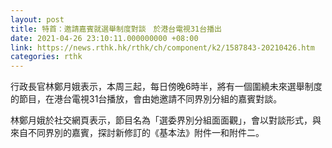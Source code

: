 ```yaml
---
layout: post
title: 特首：邀請嘉賓就選舉制度對談　於港台電視31台播出
date: 2021-04-26 23:10:11.000000000 +08:00
link: https://news.rthk.hk/rthk/ch/component/k2/1587843-20210426.htm
categories: rthk
---
```


行政長官林鄭月娥表示，本周三起，每日傍晚6時半，將有一個圍繞未來選舉制度的節目，在港台電視31台播放，會由她邀請不同界別分組的嘉賓對談。

林鄭月娥於社交網頁表示，節目名為「選委界別分組面面觀」，會以對談形式，與來自不同界別的嘉賓，探討新修訂的《基本法》附件一和附件二。
